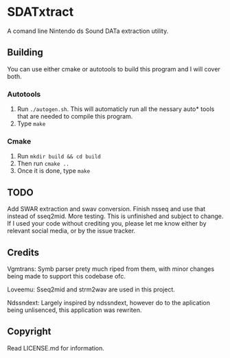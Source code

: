 # SDATxtract
A comand line Nintendo ds Sound DATa extraction utility.

## Building
You can use either cmake or autotools to build this program and I will cover both.
### Autotools
1. Run `./autogen.sh`. This will automaticly run all the nessary auto* tools that are needed to compile this program.
2. Type `make`
### Cmake
1. Run `mkdir build && cd build`
2. Then run `cmake ..`
3. Once it is done, type `make`

## TODO
Add SWAR extraction and swav conversion. Finish nsseq and use that instead of sseq2mid. More testing. This is unfinished and subject to change. If I used your code without crediting you, please let me know either by relevant social media, or by the issue tracker.

## Credits
Vgmtrans: Symb parser prety much riped from them, with minor changes being made to support this codebase ofc.

Loveemu: Sseq2mid and strm2wav are used in this project.

Ndssndext: Largely inspired by ndssndext, however do to the aplication being unlisenced, this application was rewriten.

## Copyright
Read LICENSE.md for information.
